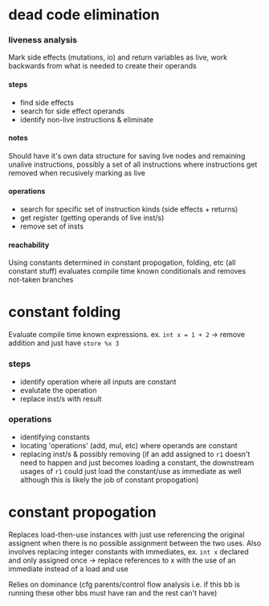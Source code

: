 # dead code elimination

### liveness analysis

Mark side effects (mutations, io) and return variables as live, work backwards from what is needed to create their operands

#### steps
- find side effects
- search for side effect operands
- identify non-live instructions & eliminate

#### notes

Should have it's own data structure for saving live nodes
and remaining unalive instructions, possibly a set of all instructions where instructions get removed when recusively marking as live

#### operations

- search for specific set of instruction kinds (side effects + returns)
- get register (getting operands of live inst/s)
- remove set of insts


#### reachability

Using constants determined in constant propogation, folding, etc (all constant stuff) evaluates compile time known conditionals and removes not-taken branches


# constant folding

Evaluate compile time known expressions. ex. `int x = 1 + 2` -> remove addition and just have `store %x 3`

### steps
- identify operation where all inputs are constant
- evalutate the operation
- replace inst/s with result

### operations
- identifying constants
- locating 'operations' (add, mul, etc) where operands are constant
- replacing inst/s & possibly removing (if an add assigned to `r1` doesn't need to happen and just becomes loading a constant, the downstream usages of `r1` could just load the constant/use as immediate as well although this is likely the job of constant propogation)


    
# constant propogation

Replaces load-then-use instances with just use referencing the original assignent when there is no possible assignment between the two uses. Also involves replacing integer constants with immediates, ex. `int x` declared and only assigned once -> replace references to x with the use of an immediate instead of a load and use

Relies on dominance (cfg parents/control flow analysis i.e. if this bb is running these other bbs must have ran and the rest can't have)

